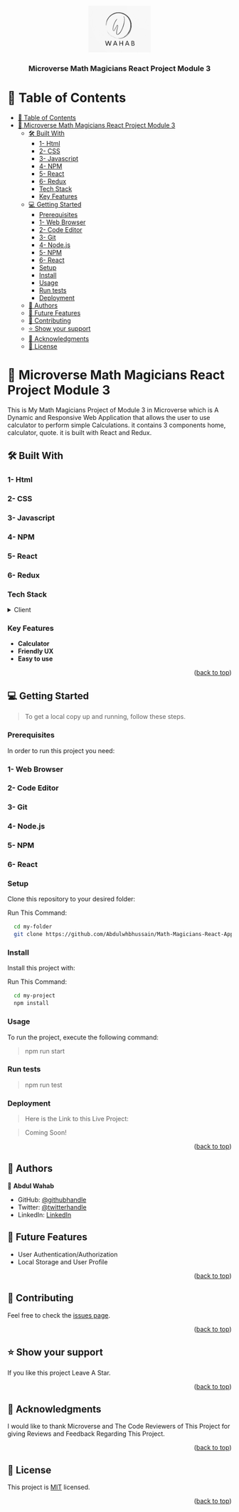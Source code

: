 <a name="readme-top"></a>

<div align="center">
  
  <img src="wahab_icon.jpeg" alt="logo" width="140"  height="auto" />
  <br/>

  <h3><b>Microverse Math Magicians React Project Module 3</b></h3>

</div>

<!-- TABLE OF CONTENTS -->

# 📗 Table of Contents

- [📗 Table of Contents](#-table-of-contents)
- [📖 Microverse Math Magicians React Project Module 3 ](#-microverse-math-magicians-react-project-module-3-)
  - [🛠 Built With ](#-built-with-)
    - [1- Html](#1--html)
    - [2- CSS](#2--css)
    - [3- Javascript](#3--javascript)
    - [4- NPM](#4--npm)
    - [5- React](#5--react)
    - [6- Redux](#6--redux)
    - [Tech Stack ](#tech-stack-)
    - [Key Features ](#key-features-)
  - [💻 Getting Started ](#-getting-started-)
    - [Prerequisites](#prerequisites)
    - [1- Web Browser](#1--web-browser)
    - [2- Code Editor](#2--code-editor)
    - [3- Git](#3--git)
    - [4- Node.js](#4--nodejs)
    - [5- NPM](#5--npm)
    - [6- React](#6--react)
    - [Setup](#setup)
    - [Install](#install)
    - [Usage](#usage)
    - [Run tests](#run-tests)
    - [Deployment](#deployment)
  - [👥 Authors ](#-authors-)
  - [🔭 Future Features ](#-future-features-)
  - [🤝 Contributing ](#-contributing-)
  - [⭐️ Show your support ](#️-show-your-support-)
  - [🙏 Acknowledgments ](#-acknowledgments-)
  - [📝 License ](#-license-)

<!-- PROJECT DESCRIPTION -->

# 📖 Microverse Math Magicians React Project Module 3 <a name="about-project"></a>

This is My Math Magicians Project of Module 3 in Microverse which is A Dynamic and Responsive Web Application that allows the user to use calculator to perform simple Calculations. it contains 3 components home, calculator, quote. it is built with React and Redux.   

## 🛠 Built With <a name="built-with"></a>

### 1- Html
### 2- CSS
### 3- Javascript
### 4- NPM
### 5- React
### 6- Redux


### Tech Stack <a name="tech-stack"></a>


<details>
  <summary>Client</summary>
  <ul>
    <li><a>Html</a></li>
    <li><a>Css</a></li>
    <li><a>Javascript</a></li>
    <li><a>NPM</a></li>
    <li><a>React</a></li>
    <li><a>Redux</a></li>
  </ul>
</details>



<!-- Features -->

### Key Features <a name="key-features"></a>

- **Calculator**
- **Friendly UX**
- **Easy to use**

<p align="right">(<a href="#readme-top">back to top</a>)</p>



<!-- GETTING STARTED -->

## 💻 Getting Started <a name="getting-started"></a>



> To get a local copy up and running, follow these steps.

### Prerequisites

In order to run this project you need:

### 1- Web Browser
### 2- Code Editor
### 3- Git
### 4- Node.js
### 5- NPM
### 6- React



### Setup

Clone this repository to your desired folder:

Run This Command:



```sh
  cd my-folder
  git clone https://github.com/Abdulwhbhussain/Math-Magicians-React-App.git
```


### Install

Install this project with:

Run This Command:

```sh
  cd my-project
  npm install
```


### Usage

To run the project, execute the following command:

> npm run start 


### Run tests

> npm run test

### Deployment

> Here is the Link to this Live Project:

> Coming Soon!


<p align="right">(<a href="#readme-top">back to top</a>)</p>



<!-- AUTHORS -->

## 👥 Authors <a name="authors"></a>

👤 **Abdul Wahab**

- GitHub: [@githubhandle](https://github.com/Abdulwhbhussain)
- Twitter: [@twitterhandle](https://twitter.com/AbdulWhbHussain)
- LinkedIn: [LinkedIn](https://www.linkedin.com/in/abdulwhbhussain)


<!-- FUTURE FEATURES -->

## 🔭 Future Features <a name="future-features"></a>

- User Authentication/Authorization
- Local Storage and User Profile

<p align="right">(<a href="#readme-top">back to top</a>)</p>

<!-- CONTRIBUTING -->

## 🤝 Contributing <a name="contributing"></a>

Feel free to check the [issues page](../../issues/).

<p align="right">(<a href="#readme-top">back to top</a>)</p>

<!-- SUPPORT -->

## ⭐️ Show your support <a name="support"></a>

If you like this project Leave A Star.

<p align="right">(<a href="#readme-top">back to top</a>)</p>

<!-- ACKNOWLEDGEMENTS -->

## 🙏 Acknowledgments <a name="acknowledgements"></a>

I would like to thank Microverse and The Code Reviewers of This Project for giving 
Reviews and Feedback Regarding This Project.

<p align="right">(<a href="#readme-top">back to top</a>)</p>

<!-- LICENSE -->

## 📝 License <a name="license"></a>

This project is [MIT](./LICENSE) licensed.

<p align="right">(<a href="#readme-top">back to top</a>)</p>

